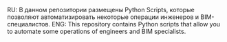 RU: В данном репозитории размещены Python Scripts, которые позволяют автоматизировать некоторые операции инженеров и BIM-специалистов.
ENG: This repository contains Python scripts that allow you to automate some operations of engineers and BIM specialists.
